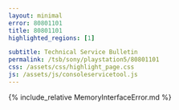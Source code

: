 ```yaml
---
layout: minimal
error: 80801101
title: 80801101
highlighted_regions: [1]

subtitle: Technical Service Bulletin
permalink: /tsb/sony/playstation5/80801101
css: /assets/css/highlight_page.css
js: /assets/js/consoleservicetool.js
---
```


{% include_relative MemoryInterfaceError.md %}
